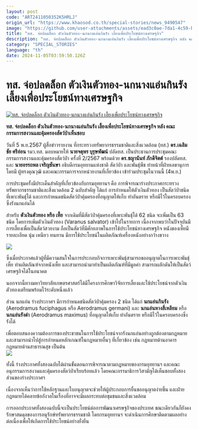 ```yaml
---
layout: post
code: "ART2411050352K5HRLJ"
origin_url: "https://www.khaosod.co.th/special-stories/news_9490547"
image: "https://github.com/user-attachments/assets/ead3c0ae-7da1-4c59-b972-ceb5abf4caa4"
title: "ทส. จ่อปลดล็อก ตัวเงินตัวทอง-นกนางแอ่นกินรัง เลี้ยงเพื่อประโยชน์ทางเศรษฐกิจ"
description: "ทส. จ่อปลดล็อก ตัวเงินตัวทอง-นกนางแอ่นกินรัง เลี้ยงเพื่อประโยชน์ทางเศรษฐกิจ หลัง คณะกรรมการสงวนและคุ้มครองสัตว์ป่าเห็นชอบ"
category: "SPECIAL_STORIES"
language: "th"
date: 2024-11-05T03:59:50.126Z
---
```


# ทส. จ่อปลดล็อก ตัวเงินตัวทอง-นกนางแอ่นกินรัง เลี้ยงเพื่อประโยชน์ทางเศรษฐกิจ

[![ทส. จ่อปลดล็อก ตัวเงินตัวทอง-นกนางแอ่นกินรัง เลี้ยงเพื่อประโยชน์ทางเศรษฐกิจ](https://www.khaosod.co.th/wpapp/uploads/2024/11/animal.jpg "ทส. จ่อปลดล็อก ตัวเงินตัวทอง-นกนางแอ่นกินรัง เลี้ยงเพื่อประโยชน์ทางเศรษฐกิจ")](https://www.khaosod.co.th/wpapp/uploads/2024/11/animal.jpg)

**ทส. จ่อปลดล็อก ตัวเงินตัวทอง-นกนางแอ่นกินรัง เลี้ยงเพื่อประโยชน์ทางเศรษฐกิจ หลัง คณะกรรมการสงวนและคุ้มครองสัตว์ป่าเห็นชอบ**

วันที่ 5 พ.ย.2567 ผู้สื่อข่าวรายงาน ที่กระทรวงทรัพยากรธรรมชาติและสิ่งแวดล้อม (ทส.) **ดร.เฉลิมชัย ศรีอ่อน** รมว.ทส. มอบหมายให้ **นายจตุพร บุรุษพัฒน์** ปลัดทส. เป็นประธานการประชุมคณะกรรมการสงวนและคุ้มครองสัตว์ป่า ครั้งที่ 2/2567 พร้อมด้วย **ดร.ชญานันท์ ภักดีจิตต์** รองปลัดทส. และ **นายอรรถพล เจริญชันษา** อธิบดีกรมอุทยานแห่งชาติ สัตว์ป่า และพันธุ์พืช ทำหน้าที่ฝ่ายเลขานุการ โดยมี ผู้ทรงคุณวุฒิ และคณะกรรมการจากหน่วยงานที่เกี่ยวข้อง เข้าร่วมประชุมในวานนี้ (4พ.ย.)

การประชุมครั้งมีประเด็นสำคัญที่เกี่ยวข้องกับกรมอุทยานฯ คือ การพิจารณาร่างประกาศกระทรวงทรัพยากรธรรมชาติและสิ่งแวดล้อม 2 ฉบับสำคัญ ได้แก่ การกำหนดให้ตัวเงินตัวทอง เป็นสัตว์ป่าชนิดที่เพาะพันธุ์ได้ และการกำหนดชนิดสัตว์ป่าคุ้มครองที่อนุญาตให้เก็บ ทำอันตราย หรือมีไว้ในครอบครองซึ่งรังนกแอ่นได้

สำหรับ **ตัวเงินตัวทอง หรือ เหี้ย** จากเดิมที่มีสัตว์ป่าคุ้มครองที่เพาะพันธุ์ได้ 62 ชนิด จะเพิ่มเป็น 63 ชนิด โดยการเพิ่มตัวเงินตัวทอง (Varanus salvator) เข้าไปในรายการ เนื่องจากพบว่าในปัจจุบันมีการเลี้ยงเพื่อเป็นสัตว์สวยงาม ถือเป็นสัตว์ที่มีศักยภาพในการใช้ประโยชน์ทางเศรษฐกิจ หนังของเหี้ยมีรายละเอียด นุ่ม เหนียว ทนทาน มีการใช้ประโยชน์ในผลิตภัณฑ์เครื่องหนังอย่างกว้างขวาง

[![](https://www.khaosod.co.th/wpapp/uploads/2024/11/3763008_0-696x465.jpg)](https://www.khaosod.co.th/wpapp/uploads/2024/11/3763008_0.jpg)

ซึ่งเมื่อประกาศแล้วผู้ที่มีความสนใจในการประกอบกิจการเพาะพันธุ์สามารถขออนุญาตในการเพาะพันธุ์เหี้ย ทำผลิตภัณฑ์จากหนังเหี้ย และสามารถนำมาทำเป็นผลิตภัณฑ์ที่มีมูลค่า สามารถผลักดันให้เป็นสัตว์เศรษฐกิจได้ในอนาคต

นอกจากนี้ทางมหาวิทยาลัยเกษตรศาสตร์ได้มีโครงการศึกษาวิจัยการเลี้ยงและใช้ประโยชน์จากตัวเงินตัวทองเตรียมพร้อมไว้ระดับหนึ่งแล้ว

ส่วน นกแอ่น ร่างประกาศฯ มีการกำหนดชนิดสัตว์ป่าคุ้มครอง 2 ชนิด ได้แก่ **นกแอ่นกินรัง** (Aerodramus fuciphagus หรือ Aerodramus germani) และ **นกแอ่นหางสี่เหลียม** หรือ **นกแอ่นรังดำ** (Aerodramus maximus) ที่อนุญาตให้เก็บ ทำอันตราย หรือมีไว้ในครอบครองซึ่งรังได้

เพื่อตอบสนองความต้องการของประชาชนในการใช้ประโยชน์จากรังนกแอ่นอย่างถูกต้องตามกฎหมาย และสามารถนำไปสู่การกำหนดหลักเกณฑ์ในกฎหมายอื่นๆ ที่เกี่ยวข้อง เช่น กฎหมายด้านอาคาร กฎหมายด้านสาธารณสุข เป็นต้น  
[![](https://www.khaosod.co.th/wpapp/uploads/2024/11/3763531-696x392.jpg)](https://www.khaosod.co.th/wpapp/uploads/2024/11/3763531.jpg)

ทั้งนี้ ร่างประกาศทั้งสองฉบับได้ผ่านขั้นตอนการพิจารณาตามกฎหมายของกรมอุทยานฯ และคณะอนุกรรมการสงวนและคุ้มครองสัตว์ป่าเรียบร้อยแล้ว โดยคณะกรรมาธิการวิสามัญได้เห็นชอบทั้งสองส่วนของร่างประกาศฯ

เนื่องจากเห็นว่าการใช้หลักฐานและใบอนุญาตจะช่วยให้ผู้ประกอบการยื่นขออนุญาตง่ายขึ้น และฝ่ายกฎหมายได้คลายข้อกังวลในเรื่องที่อาจจะมีผลกระทบต่อชุมชนและสิ่งแวดล้อม

การออกประกาศทั้งสองฉบับนี้จะเป็นประโยชน์ต่อการพัฒนาเศรษฐกิจของประเทศ ขณะเดียวกันก็ยังคงรักษาสมดุลของการอนุรักษ์ทรัพยากรธรรมชาติ โดยกรมอุทยานฯ จะดำเนินการศึกษาติดตามผลอย่างต่อเนื่องเพื่อให้เกิดการใช้ประโยชน์อย่างยั่งยืน